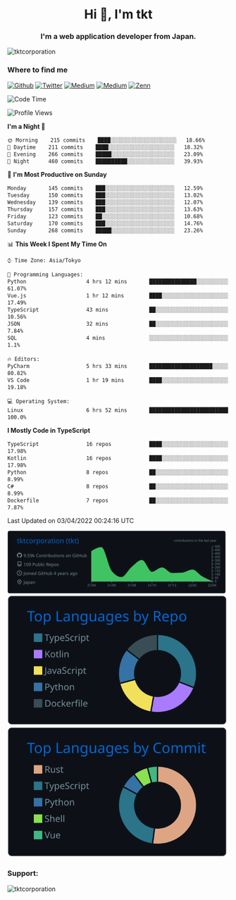 <h1 align="center">Hi 👋, I'm tkt</h1>
<h3 align="center">I'm a web application developer from Japan.</h3>

<p align="left"> <img src="https://komarev.com/ghpvc/?username=tktcorporation&label=Profile%20views&color=0e75b6&style=flat" alt="tktcorporation" /> </p>

<h3>Where to find me</h3>
<p>
<a href="https://github.com/tktcorporation" target="_blank"><img alt="Github" src="https://img.shields.io/badge/GitHub-%2312100E.svg?&style=for-the-badge&logo=Github&logoColor=white" /></a>
<a href="https://twitter.com/tktcorporation" target="_blank"><img alt="Twitter" src="https://img.shields.io/badge/twitter-%231DA1F2.svg?&style=for-the-badge&logo=twitter&logoColor=white" /></a>
<a href="https://www.linkedin.com/in/tktcorporation" target="_blank"><img alt="Medium" src="https://img.shields.io/badge/linkdin-0a66c2.svg?&style=for-the-badge&logo=linkedin&logoColor=white" /></a>
<a href="https://qiita.com/tktcorporation" target="_blank"><img alt="Medium" src="https://img.shields.io/badge/qiita-55C500.svg?&style=for-the-badge&logo=qiita&logoColor=white" /></a>
<a href="https://zenn.dev/tktcorporation" target="_blank"><img alt="Zenn" src="https://img.shields.io/badge/Zenn-3EA8FF.svg?&style=for-the-badge&logo=Zenn&logoColor=white" /></a>
</p>
  
<!--START_SECTION:waka-->
![Code Time](http://img.shields.io/badge/Code%20Time-230%20hrs%2023%20mins-blue)

![Profile Views](http://img.shields.io/badge/Profile%20Views-0-blue)

**I'm a Night 🦉** 

```text
🌞 Morning    215 commits    ████░░░░░░░░░░░░░░░░░░░░░   18.66% 
🌆 Daytime    211 commits    ████░░░░░░░░░░░░░░░░░░░░░   18.32% 
🌃 Evening    266 commits    █████░░░░░░░░░░░░░░░░░░░░   23.09% 
🌙 Night      460 commits    ██████████░░░░░░░░░░░░░░░   39.93%

```
📅 **I'm Most Productive on Sunday** 

```text
Monday       145 commits    ███░░░░░░░░░░░░░░░░░░░░░░   12.59% 
Tuesday      150 commits    ███░░░░░░░░░░░░░░░░░░░░░░   13.02% 
Wednesday    139 commits    ███░░░░░░░░░░░░░░░░░░░░░░   12.07% 
Thursday     157 commits    ███░░░░░░░░░░░░░░░░░░░░░░   13.63% 
Friday       123 commits    ██░░░░░░░░░░░░░░░░░░░░░░░   10.68% 
Saturday     170 commits    ███░░░░░░░░░░░░░░░░░░░░░░   14.76% 
Sunday       268 commits    █████░░░░░░░░░░░░░░░░░░░░   23.26%

```


📊 **This Week I Spent My Time On** 

```text
⌚︎ Time Zone: Asia/Tokyo

💬 Programming Languages: 
Python                   4 hrs 12 mins       ███████████████░░░░░░░░░░   61.07% 
Vue.js                   1 hr 12 mins        ████░░░░░░░░░░░░░░░░░░░░░   17.49% 
TypeScript               43 mins             ██░░░░░░░░░░░░░░░░░░░░░░░   10.56% 
JSON                     32 mins             ██░░░░░░░░░░░░░░░░░░░░░░░   7.84% 
SQL                      4 mins              ░░░░░░░░░░░░░░░░░░░░░░░░░   1.1%

🔥 Editors: 
PyCharm                  5 hrs 33 mins       ████████████████████░░░░░   80.82% 
VS Code                  1 hr 19 mins        ████░░░░░░░░░░░░░░░░░░░░░   19.18%

💻 Operating System: 
Linux                    6 hrs 52 mins       █████████████████████████   100.0%

```

**I Mostly Code in TypeScript** 

```text
TypeScript               16 repos            ████░░░░░░░░░░░░░░░░░░░░░   17.98% 
Kotlin                   16 repos            ████░░░░░░░░░░░░░░░░░░░░░   17.98% 
Python                   8 repos             ██░░░░░░░░░░░░░░░░░░░░░░░   8.99% 
C#                       8 repos             ██░░░░░░░░░░░░░░░░░░░░░░░   8.99% 
Dockerfile               7 repos             ██░░░░░░░░░░░░░░░░░░░░░░░   7.87%

```



 Last Updated on 03/04/2022 00:24:16 UTC
<!--END_SECTION:waka-->

[![](https://raw.githubusercontent.com/tktcorporation/tktcorporation/master/profile-summary-card-output/github_dark/0-profile-details.svg)](https://github.com/vn7n24fzkq/github-profile-summary-cards)
[![](https://raw.githubusercontent.com/tktcorporation/tktcorporation/master/profile-summary-card-output/github_dark/1-repos-per-language.svg)](https://github.com/vn7n24fzkq/github-profile-summary-cards) [![](https://raw.githubusercontent.com/tktcorporation/tktcorporation/master/profile-summary-card-output/github_dark/2-most-commit-language.svg)](https://github.com/vn7n24fzkq/github-profile-summary-cards)

<h3 align="left">Support:</h3>
<p><a href="https://www.buymeacoffee.com/tktcorporation"> <img align="left" src="https://cdn.buymeacoffee.com/buttons/v2/default-yellow.png" height="50" width="210" alt="tktcorporation" /></a></p><br><br>
